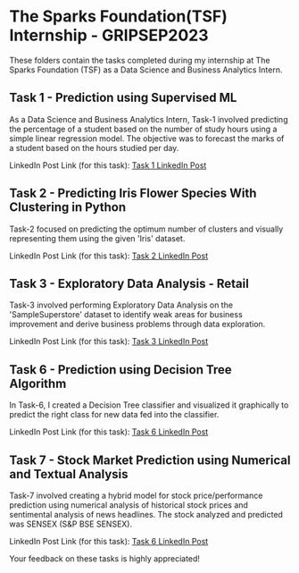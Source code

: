 # The Sparks Foundation(TSF) Internship - GRIPSEP2023

These folders contain the tasks completed during my internship at The Sparks Foundation (TSF) as a Data Science and Business Analytics Intern.

## Task 1 - Prediction using Supervised ML
As a Data Science and Business Analytics Intern, Task-1 involved predicting the percentage of a student based on the number of study hours using a simple linear regression model. The objective was to forecast the marks of a student based on the hours studied per day.

LinkedIn Post Link (for this task): [Task 1 LinkedIn Post](https://www.linkedin.com/posts/deepak-kaura-66a903162_datascience-dataanalysis-businessanalytics-activity-6753958271968702464-WFj0)

## Task 2 - Predicting Iris Flower Species With Clustering in Python
Task-2 focused on predicting the optimum number of clusters and visually representing them using the given 'Iris' dataset.

LinkedIn Post Link (for this task): [Task 2 LinkedIn Post](https://www.linkedin.com/posts/deepak-kaura-66a903162_tsf-datascience-machinelearning-activity-6754043932839096321-6Pdu)

## Task 3 - Exploratory Data Analysis - Retail
Task-3 involved performing Exploratory Data Analysis on the 'SampleSuperstore' dataset to identify weak areas for business improvement and derive business problems through data exploration.

LinkedIn Post Link (for this task): [Task 3 LinkedIn Post](https://www.linkedin.com/posts/deepak-kaura-66a903162_datascience-dataanalytics-dataanalysis-activity-6754277997596983296-aIPZ)

## Task 6 - Prediction using Decision Tree Algorithm
In Task-6, I created a Decision Tree classifier and visualized it graphically to predict the right class for new data fed into the classifier.

LinkedIn Post Link (for this task): [Task 6 LinkedIn Post](https://www.linkedin.com/posts/deepak-kaura-66a903162_datascience-machinelearning-tsf-activity-6754401547393781760-MlxH)

## Task 7 - Stock Market Prediction using Numerical and Textual Analysis
Task-7 involved creating a hybrid model for stock price/performance prediction using numerical analysis of historical stock prices and sentimental analysis of news headlines. The stock analyzed and predicted was SENSEX (S&P BSE SENSEX).

LinkedIn Post Link (for this task): [Task 6 LinkedIn Post](https://www.linkedin.com/posts/deepak-kaura-66a903162_datascience-machinelearning-tsf-activity-6754401547393781760-MlxH)

Your feedback on these tasks is highly appreciated!

